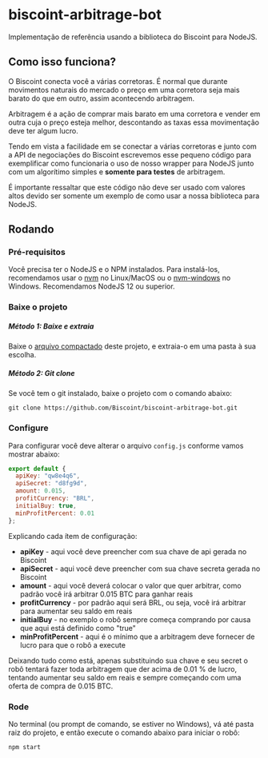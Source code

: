 # biscoint-arbitrage-bot

Implementação de referência usando a biblioteca do Biscoint para NodeJS.

## Como isso funciona?

O Biscoint conecta você a várias corretoras. É normal que durante movimentos naturais do mercado o preço em uma corretora seja mais barato do que em outro, assim acontecendo arbitragem.

Arbitragem é a ação de comprar mais barato em uma corretora e vender em outra cuja o preço esteja melhor, descontando as taxas essa movimentação deve ter algum lucro.

Tendo em vista a facilidade em se conectar a várias corretoras e junto com a API de negociações do Biscoint escrevemos esse pequeno código para exemplificar como funcionaria o uso de nosso wrapper para NodeJS junto com um algorítimo simples e **somente para testes** de arbitragem.

É importante ressaltar que este código não deve ser usado com valores altos devido ser somente um exemplo de como usar a nossa biblioteca para NodeJS.

## Rodando

### Pré-requisitos
Você precisa ter o NodeJS e o NPM instalados. Para instalá-los, recomendamos usar o [nvm](https://github.com/nvm-sh/nvm) no Linux/MacOS ou o [nvm-windows](https://github.com/coreybutler/nvm-windows/releases) no Windows. Recomendamos NodeJS 12 ou superior.

### Baixe o projeto

##### Método 1: Baixe e extraia

Baixe o [arquivo compactado](https://github.com/Biscoint/biscoint-arbitrage-bot/archive/master.zip) deste projeto, e extraia-o em uma pasta à sua escolha.

##### Método 2: Git clone

Se você tem o git instalado, baixe o projeto com o comando abaixo:

`git clone https://github.com/Biscoint/biscoint-arbitrage-bot.git`

### Configure

Para configurar você deve alterar o arquivo `config.js` conforme vamos mostrar abaixo:

```JavaScript
export default {
  apiKey: "qw8e4q6",
  apiSecret: "d8fg9d",
  amount: 0.015,
  profitCurrency: "BRL",
  initialBuy: true,
  minProfitPercent: 0.01
};
```

Explicando cada ítem de configuração:

- **apiKey** - aqui você deve preencher com sua chave de api gerada no Biscoint
- **apiSecret** - aqui você deve preencher com sua chave secreta gerada no Biscoint
- **amount** - aqui você deverá colocar o valor que quer arbitrar, como padrão você irá arbitrar 0.015 BTC para ganhar reais
- **profitCurrency** - por padrão aqui será BRL, ou seja, você irá arbitrar para aumentar seu saldo em reais
- **initialBuy** - no exemplo o robô sempre começa comprando por causa que aqui está definido como "true"
- **minProfitPercent** - aqui é o mínimo que a arbitragem deve fornecer de lucro para que o robô a execute

Deixando tudo como está, apenas substituindo sua chave e seu secret o robô tentará fazer toda arbitragem que der acima de 0.01 % de lucro, tentando aumentar seu saldo em reais e sempre começando com uma oferta de compra de 0.015 BTC.

### Rode

No terminal (ou prompt de comando, se estiver no Windows), vá até pasta raiz do projeto, e então execute o comando abaixo para iniciar o robô:

`npm start`
